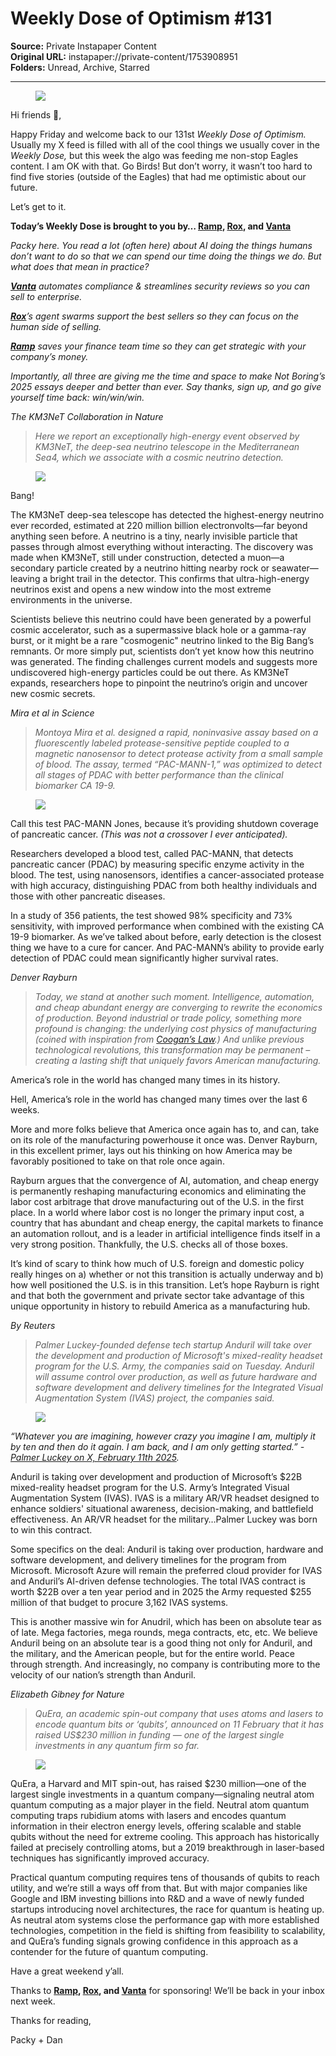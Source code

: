 # Weekly Dose of Optimism #131

**Source:** Private Instapaper Content  
**Original URL:** instapaper://private-content/1753908951  
**Folders:** Unread, Archive, Starred  

---

<div><div><figure><a href="https://substack.com/redirect/98a024a5-71a3-40bb-ad3c-9a85667e6fbd?j=eyJ1IjoiOXAwZ3QifQ.gb8J5T7GnA_ZlNuaMZjmlXXepKbqOsa8-6m8ExkRNpU"><img src="https://substackcdn.com/image/fetch/w_1100,c_limit,f_auto,q_auto:good,fl_progressive:steep/https%3A%2F%2Fsubstack-post-media.s3.amazonaws.com%2Fpublic%2Fimages%2F490cb56c-0822-4959-b33a-c5247627d0f0_1200x600.png"></a></figure></div><p>Hi friends 👋,</p><p><span>Happy Friday and welcome back to our 131st </span><em>Weekly Dose of Optimism. </em><span>Usually my X feed is filled with all of the cool things we usually cover in the </span><em>Weekly Dose, </em><span>but this week the algo was feeding me non-stop Eagles content. I am OK with that. Go Birds! But don’t worry, it wasn’t too hard to find five stories (outside of the Eagles) that had me optimistic about our future.</span></p><p>Let’s get to it.</p><p><strong><span>Today’s Weekly Dose is brought to you by… </span><a href="https://substack.com/redirect/c7fabeeb-924d-4427-b336-89a5ae933e1a?j=eyJ1IjoiOXAwZ3QifQ.gb8J5T7GnA_ZlNuaMZjmlXXepKbqOsa8-6m8ExkRNpU">Ramp</a><span>, </span><a href="https://substack.com/redirect/a5f29d98-5257-4897-9661-1127f2215d07?j=eyJ1IjoiOXAwZ3QifQ.gb8J5T7GnA_ZlNuaMZjmlXXepKbqOsa8-6m8ExkRNpU">Rox</a><span>, and </span><a href="https://substack.com/redirect/b5a118be-adcc-41be-a875-69d09dd725f8?j=eyJ1IjoiOXAwZ3QifQ.gb8J5T7GnA_ZlNuaMZjmlXXepKbqOsa8-6m8ExkRNpU">Vanta</a></strong></p><p><em>Packy here. You read a lot (often here) about AI doing the things humans don’t want to do so that we can spend our time doing the things we do. But what does that mean in practice? </em></p><p><em><strong><a href="https://substack.com/redirect/b5a118be-adcc-41be-a875-69d09dd725f8?j=eyJ1IjoiOXAwZ3QifQ.gb8J5T7GnA_ZlNuaMZjmlXXepKbqOsa8-6m8ExkRNpU">Vanta</a></strong><span> automates compliance &amp; streamlines security reviews so you can sell to enterprise.</span></em></p><p><em><strong><a href="https://substack.com/redirect/a5f29d98-5257-4897-9661-1127f2215d07?j=eyJ1IjoiOXAwZ3QifQ.gb8J5T7GnA_ZlNuaMZjmlXXepKbqOsa8-6m8ExkRNpU">Rox</a></strong><span>’s agent swarms support the best sellers so they can focus on the human side of selling. </span></em></p><p><em><strong><a href="https://substack.com/redirect/c7fabeeb-924d-4427-b336-89a5ae933e1a?j=eyJ1IjoiOXAwZ3QifQ.gb8J5T7GnA_ZlNuaMZjmlXXepKbqOsa8-6m8ExkRNpU">Ramp</a></strong><span> saves your finance team time so they can get strategic with your company’s money.</span></em></p><p><em>Importantly, all three are giving me the time and space to make Not Boring’s 2025 essays deeper and better than ever. Say thanks, sign up, and go give yourself time back: win/win/win.</em></p><p><em>The KM3NeT Collaboration in Nature</em></p><blockquote><p><em>Here we report an exceptionally high-energy event observed by KM3NeT, the deep-sea neutrino telescope in the Mediterranean Sea4, which we associate with a cosmic neutrino detection.</em></p></blockquote><div><figure><a href="https://substack.com/redirect/d41bc67b-5e96-47cd-aeb4-71d9e49bb12d?j=eyJ1IjoiOXAwZ3QifQ.gb8J5T7GnA_ZlNuaMZjmlXXepKbqOsa8-6m8ExkRNpU"><img src="https://substackcdn.com/image/fetch/w_1100,c_limit,f_auto,q_auto:good,fl_progressive:steep/https%3A%2F%2Fsubstack-post-media.s3.amazonaws.com%2Fpublic%2Fimages%2F0e70479c-20be-482a-b89d-89391402bede_600x400.jpeg"></a></figure></div><p>Bang!</p><p>The KM3NeT deep-sea telescope has detected the highest-energy neutrino ever recorded, estimated at 220 million billion electronvolts—far beyond anything seen before. A neutrino is a tiny, nearly invisible particle that passes through almost everything without interacting. The discovery was made when KM3NeT, still under construction, detected a muon—a secondary particle created by a neutrino hitting nearby rock or seawater—leaving a bright trail in the detector. This confirms that ultra-high-energy neutrinos exist and opens a new window into the most extreme environments in the universe.</p><p>Scientists believe this neutrino could have been generated by a powerful cosmic accelerator, such as a supermassive black hole or a gamma-ray burst, or it might be a rare "cosmogenic" neutrino linked to the Big Bang’s remnants. Or more simply put, scientists don’t yet know how this neutrino was generated. The finding challenges current models and suggests more undiscovered high-energy particles could be out there. As KM3NeT expands, researchers hope to pinpoint the neutrino’s origin and uncover new cosmic secrets.</p><p><em>Mira et al in Science</em></p><blockquote><p><em>Montoya Mira et al. designed a rapid, noninvasive assay based on a fluorescently labeled protease-sensitive peptide coupled to a magnetic nanosensor to detect protease activity from a small sample of blood. The assay, termed “PAC-MANN-1,” was optimized to detect all stages of PDAC with better performance than the clinical biomarker CA 19-9.</em></p></blockquote><div><figure><a href="https://substack.com/redirect/ecd775c0-e89e-4460-b7af-86614ceeb0a8?j=eyJ1IjoiOXAwZ3QifQ.gb8J5T7GnA_ZlNuaMZjmlXXepKbqOsa8-6m8ExkRNpU"><img src="https://substackcdn.com/image/fetch/w_1100,c_limit,f_auto,q_auto:good,fl_progressive:steep/https%3A%2F%2Fsubstack-post-media.s3.amazonaws.com%2Fpublic%2Fimages%2Fe5dd511d-e24c-4445-86e6-116efbe1d145_767x511.jpeg"></a></figure></div><p><span>Call this test PAC-MANN Jones, because it’s providing shutdown coverage of pancreatic cancer. </span><em>(This was not a crossover I ever anticipated).</em></p><p>Researchers developed a blood test, called PAC-MANN, that detects pancreatic cancer (PDAC) by measuring specific enzyme activity in the blood. The test, using nanosensors, identifies a cancer-associated protease with high accuracy, distinguishing PDAC from both healthy individuals and those with other pancreatic diseases. </p><p>In a study of 356 patients, the test showed 98% specificity and 73% sensitivity, with improved performance when combined with the existing CA 19-9 biomarker. As we’ve talked about before, early detection is the closest thing we have to a cure for cancer. And PAC-MANN’s ability to provide early detection of PDAC could mean significantly higher survival rates.</p><p><em>Denver Rayburn</em></p><blockquote><p><em><span>Today, we stand at another such moment. Intelligence, automation, and cheap abundant energy are converging to rewrite the economics of production. Beyond industrial or trade policy, something more profound is changing: the underlying cost physics of manufacturing (coined with inspiration from </span><a href="https://substack.com/redirect/5e9aacbd-deff-4d27-873e-04cc88784a48?j=eyJ1IjoiOXAwZ3QifQ.gb8J5T7GnA_ZlNuaMZjmlXXepKbqOsa8-6m8ExkRNpU">Coogan’s Law</a><span>.) And unlike previous technological revolutions, this transformation may be permanent – creating a lasting shift that uniquely favors American manufacturing.</span></em></p></blockquote><p>America’s role in the world has changed many times in its history.</p><p>Hell, America’s role in the world has changed many times over the last 6 weeks.</p><p>More and more folks believe that America once again has to, and can, take on its role of the manufacturing powerhouse it once was. Denver Rayburn, in this excellent primer, lays out his thinking on how America may be favorably positioned to take on that role once again.</p><p>Rayburn argues that the convergence of AI, automation, and cheap energy is permanently reshaping manufacturing economics and eliminating the labor cost arbitrage that drove manufacturing out of the U.S. in the first place. In a world where labor cost is no longer the primary input cost, a country that has abundant and cheap energy, the capital markets to finance an automation rollout, and is a leader in artificial intelligence finds itself in a very strong position. Thankfully, the U.S. checks all of those boxes.</p><p>It’s kind of scary to think how much of U.S. foreign and domestic policy really hinges on a) whether or not this transition is actually underway and b) how well positioned the U.S. is in this transition. Let’s hope Rayburn is right and that both the government and private sector take advantage of this unique opportunity in history to rebuild America as a manufacturing hub.</p><p><em>By Reuters</em></p><blockquote><p><em>Palmer Luckey-founded defense tech startup Anduril will take over the development and production of Microsoft's mixed-reality headset program for the U.S. Army, the companies said on Tuesday. Anduril will assume control over production, as well as future hardware and software development and delivery timelines for the Integrated Visual Augmentation System (IVAS) project, the companies said.</em></p></blockquote><div><figure><a href="https://substack.com/redirect/b0507dca-063a-481d-a06e-38c081f739fa?j=eyJ1IjoiOXAwZ3QifQ.gb8J5T7GnA_ZlNuaMZjmlXXepKbqOsa8-6m8ExkRNpU"><img src="https://substackcdn.com/image/fetch/w_1100,c_limit,f_auto,q_auto:good,fl_progressive:steep/https%3A%2F%2Fsubstack-post-media.s3.amazonaws.com%2Fpublic%2Fimages%2Fd5a7ae9e-3884-4a88-b433-9733a20e4c31_819x1024.jpeg"></a></figure></div><p><em><span>“Whatever you are imagining, however crazy you imagine I am, multiply it by ten and then do it again. I am back, and I am only getting started.” - </span><a href="https://substack.com/redirect/3c86679e-ac62-4c91-a32d-92c8168ef59f?j=eyJ1IjoiOXAwZ3QifQ.gb8J5T7GnA_ZlNuaMZjmlXXepKbqOsa8-6m8ExkRNpU">Palmer Luckey on X, February 11th 2025</a><span>.</span></em></p><p>Anduril is taking over development and production of Microsoft’s $22B mixed-reality headset program for the U.S. Army’s Integrated Visual Augmentation System (IVAS). IVAS is a military AR/VR headset designed to enhance soldiers' situational awareness, decision-making, and battlefield effectiveness. An AR/VR headset for the military…Palmer Luckey was born to win this contract.</p><p>Some specifics on the deal: Anduril is taking over production, hardware and software development, and delivery timelines for the program from Microsoft. Microsoft Azure will remain the preferred cloud provider for IVAS and Anduril’s AI-driven defense technologies. The total IVAS contract is worth $22B over a ten year period and in 2025 the Army requested $255 million of that budget to procure 3,162 IVAS systems.</p><p>This is another massive win for Anudril, which has been on absolute tear as of late. Mega factories, mega rounds, mega contracts, etc, etc. We believe Anduril being on an absolute tear is a good thing not only for Anduril, and the military, and the American people, but for the entire world. Peace through strength. And increasingly, no company is contributing more to the velocity of our nation’s strength than Anduril.</p><p><em>Elizabeth Gibney for Nature</em></p><blockquote><p><em>QuEra, an academic spin-out company that uses atoms and lasers to encode quantum bits or ‘qubits’, announced on 11 February that it has raised US$230 million in funding — one of the largest single investments in any quantum firm so far.</em></p></blockquote><div><figure><a href="https://substack.com/redirect/8eaa8662-b268-4b43-9315-dd93d732a900?j=eyJ1IjoiOXAwZ3QifQ.gb8J5T7GnA_ZlNuaMZjmlXXepKbqOsa8-6m8ExkRNpU"><img src="https://substackcdn.com/image/fetch/w_1100,c_limit,f_auto,q_auto:good,fl_progressive:steep/https%3A%2F%2Fsubstack-post-media.s3.amazonaws.com%2Fpublic%2Fimages%2F65d6a560-3cf7-4cc1-8b78-4e06b699f912_767x491.jpeg"></a></figure></div><p>QuEra, a Harvard and MIT spin-out, has raised $230 million—one of the largest single investments in a quantum company—signaling neutral atom quantum computing as a major player in the field. Neutral atom quantum computing traps rubidium atoms with lasers and encodes quantum information in their electron energy levels, offering scalable and stable qubits without the need for extreme cooling. This approach has historically failed at precisely controlling atoms, but a 2019 breakthrough in laser-based techniques has significantly improved accuracy.</p><p>Practical quantum computing requires tens of thousands of qubits to reach utility, and we’re still a ways off from that. But with major companies like Google and IBM investing billions into R&amp;D and a wave of newly funded startups introducing novel architectures, the race for quantum is heating up. As neutral atom systems close the performance gap with more established technologies, competition in the field is shifting from feasibility to scalability, and QuEra’s funding signals growing confidence in this approach as a contender for the future of quantum computing.</p><p>Have a great weekend y’all.</p><p><span>Thanks to </span><strong><a href="https://substack.com/redirect/c7fabeeb-924d-4427-b336-89a5ae933e1a?j=eyJ1IjoiOXAwZ3QifQ.gb8J5T7GnA_ZlNuaMZjmlXXepKbqOsa8-6m8ExkRNpU">Ramp</a><span>, </span><a href="https://substack.com/redirect/a5f29d98-5257-4897-9661-1127f2215d07?j=eyJ1IjoiOXAwZ3QifQ.gb8J5T7GnA_ZlNuaMZjmlXXepKbqOsa8-6m8ExkRNpU">Rox</a><span>, and </span><a href="https://substack.com/redirect/b5a118be-adcc-41be-a875-69d09dd725f8?j=eyJ1IjoiOXAwZ3QifQ.gb8J5T7GnA_ZlNuaMZjmlXXepKbqOsa8-6m8ExkRNpU">Vanta</a></strong><span> for sponsoring! We’ll be back in your inbox next week.</span></p><p>Thanks for reading,</p><p>Packy + Dan</p></div>